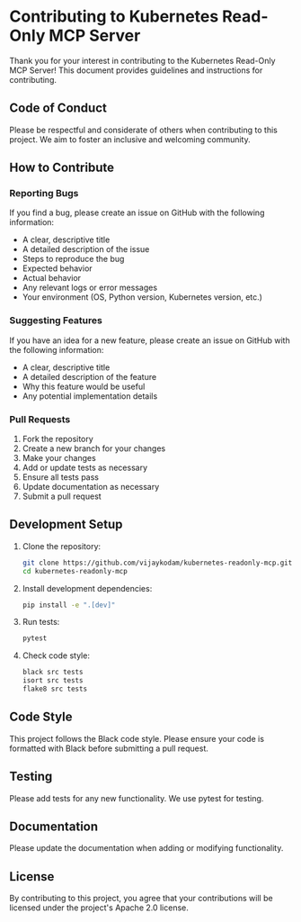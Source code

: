 # Contributing to Kubernetes Read-Only MCP Server

Thank you for your interest in contributing to the Kubernetes Read-Only MCP Server! This document provides guidelines and instructions for contributing.

## Code of Conduct

Please be respectful and considerate of others when contributing to this project. We aim to foster an inclusive and welcoming community.

## How to Contribute

### Reporting Bugs

If you find a bug, please create an issue on GitHub with the following information:

- A clear, descriptive title
- A detailed description of the issue
- Steps to reproduce the bug
- Expected behavior
- Actual behavior
- Any relevant logs or error messages
- Your environment (OS, Python version, Kubernetes version, etc.)

### Suggesting Features

If you have an idea for a new feature, please create an issue on GitHub with the following information:

- A clear, descriptive title
- A detailed description of the feature
- Why this feature would be useful
- Any potential implementation details

### Pull Requests

1. Fork the repository
2. Create a new branch for your changes
3. Make your changes
4. Add or update tests as necessary
5. Ensure all tests pass
6. Update documentation as necessary
7. Submit a pull request

## Development Setup

1. Clone the repository:
   ```bash
   git clone https://github.com/vijaykodam/kubernetes-readonly-mcp.git
   cd kubernetes-readonly-mcp
   ```

2. Install development dependencies:
   ```bash
   pip install -e ".[dev]"
   ```

3. Run tests:
   ```bash
   pytest
   ```

4. Check code style:
   ```bash
   black src tests
   isort src tests
   flake8 src tests
   ```

## Code Style

This project follows the Black code style. Please ensure your code is formatted with Black before submitting a pull request.

## Testing

Please add tests for any new functionality. We use pytest for testing.

## Documentation

Please update the documentation when adding or modifying functionality.

## License

By contributing to this project, you agree that your contributions will be licensed under the project's Apache 2.0 license.

